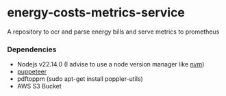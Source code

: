 # energy-costs-metrics-service

A repository to ocr and parse energy bills and serve metrics to prometheus

### Dependencies
- Nodejs v22.14.0 (I advise to use a node version manager like [nvm](https://github.com/nvm-sh/nvm))
- [puppeteer](https://pptr.dev/)
- pdftoppm (sudo apt-get install poppler-utils)
- AWS S3 Bucket